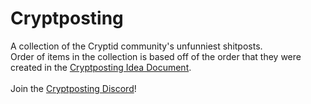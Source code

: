# Cryptposting
A collection of the Cryptid community's unfunniest shitposts.<br>
Order of items in the collection is based off of the order that they were created in the [Cryptposting Idea Document](https://docs.google.com/document/d/1toiOWh2qfouhZYUSiBEgHxU91lbzgvMfR46bShg67Qs/edit?pli=1&tab=t.0).<br>
<br>
Join the [Cryptposting Discord](https://discord.gg/Jk9Q9usrNy)!